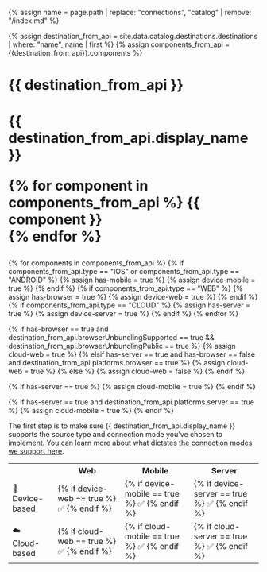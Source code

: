 {% assign name = page.path | replace: "connections", "catalog" | remove: "/index.md" %}
<!-- in the file we're pulling from the API, "name" corresponds with the path to the yml blob for a specific destination.-->
{% assign destination_from_api = site.data.catalog.destinations.destinations | where: "name", name | first %}
{% assign components_from_api = {{destination_from_api}}.components %}



<h1>{{ destination_from_api }}</h1>
<h1> {{ destination_from_api.display_name }}

<br>

{% for component in components_from_api %}
{{ component }} <br>
{% endfor %}</h1>

<!--
components -> how do we send data
platforms -> what data do we recognize-->

{% for components in components_from_api %}
  {% if components_from_api.type == "IOS" or components_from_api.type == "ANDROID" %}
    {% assign has-mobile = true %}
    {% assign device-mobile = true %}
  {% endif %}
  {% if components_from_api.type == "WEB" %}
    {% assign has-browser = true %}
    {% assign device-web = true %}
  {% endif %}
  {% if components_from_api.type == "CLOUD" %}
    {% assign has-server = true %}
    {% assign device-server = true %}
  {% endif %}
{% endfor %}

<!-- `cloud-web` is complicated -->
{% if has-browser == true and destination_from_api.browserUnbundlingSupported == true && destination_from_api.browserUnbundlingPublic == true %}
  {% assign cloud-web = true %}
{% elsif has-server == true and has-browser == false and destination_from_api.platforms.browser == true %}
  {% assign cloud-web = true %}
{% else %}
  {% assign cloud-web = false %}
{% endif %}

<!-- cloud-mobile only checks for server? -->
{% if has-server == true %}
{% assign cloud-mobile = true %}
{% endif %}

<!-- cloud-server is also complicated -->
{% if has-server == true and destination_from_api.platforms.server == true %}
{% assign cloud-mobile = true %}
{% endif %}

The first step is to make sure {{ destination_from_api.display_name }} supports the source type and connection mode you've chosen to implement. You can learn more about what dictates [the connection modes we support here](https://segment.com/docs/destinations/#connection-modes).

<table>
  <tr>
    <th></th>
    <th>Web</th>
    <th>Mobile</th>
    <th>Server</th>
  </tr>
  <tr>
    <td>📱 Device-based</td>
    <td>{% if device-web == true %} ✅ {% endif %}</td>
    <td>{% if device-mobile == true %} ✅ {% endif %}</td>
    <td>{% if device-server == true %} ✅ {% endif %}</td>
  </tr>
  <tr>
    <td>☁️  Cloud-based</td>
    <td>{% if cloud-web == true %} ✅ {% endif %}</td>
    <td>{% if cloud-mobile == true %} ✅ {% endif %}</td>
    <td>{% if cloud-server == true %} ✅ {% endif %}</td>
  </tr>
</table>
